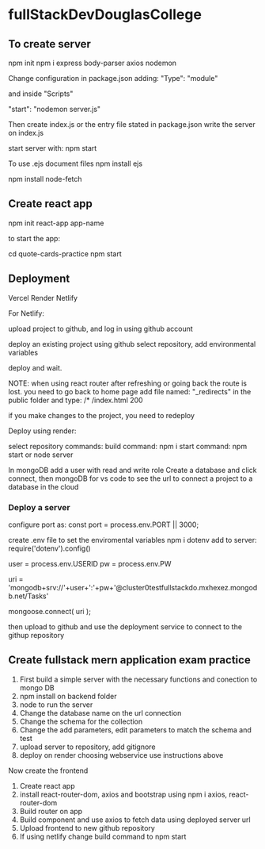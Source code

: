 # fullStackDevDouglasCollege

## To create server

npm init
npm i express body-parser axios nodemon

Change configuration in package.json adding: 
"Type": "module"

and inside "Scripts"

"start": "nodemon server.js"

Then create index.js or the entry file stated in package.json
write the server on index.js


start server with:
npm start

To use .ejs document files
npm install ejs

npm install node-fetch

## Create react app

npm init react-app app-name

to start the app:

  cd quote-cards-practice
  npm start


## Deployment

Vercel
Render
Netlify

For Netlify: 

upload project to github, and log in using github account

deploy an existing project using github
select repository, add environmental variables

deploy and wait. 

NOTE: when using react router after refreshing or going back the route is lost. you need to go back to home page
add file named: "_redirects" in the public folder and type:
/* /index.html 200

if you make changes to the project, you need to redeploy

Deploy using render: 

select repository 
commands: 
build command: npm i
start command: npm start or node server

In mongoDB add a user with read and write role
Create a database and click connect, then mongoDB for vs code to see the url to connect a project to a database in the cloud

### Deploy a server

configure port as: 
const port = process.env.PORT || 3000;

create .env file to set the enviromental variables
npm i dotenv
add to server: 
require('dotenv').config()

user = process.env.USERID
pw = process.env.PW

uri = 'mongodb+srv://'+user+':'+pw+'@cluster0testfullstackdo.mxhexez.mongodb.net/Tasks'

mongoose.connect(
  uri
);

then upload to github and use the deployment service to connect to the githup repository


## Create fullstack mern application exam practice

1. First build a simple server with the necessary functions and conection to mongo DB
2. npm install on backend folder
3. node <filename> to run the server
4. Change the database name on the url connection
5. Change the schema for the collection
6. Change the add parameters, edit parameters to match the schema and test
7. upload server to repository, add gitignore
8. deploy on render choosing webservice use instructions above

Now create the frontend

1. Create react app
2. install react-router-dom, axios and bootstrap using npm i axios, react-router-dom
3. Build router on app 
4. Build component and use axios to fetch data using deployed server url
5. Upload frontend to new github repository
6. If using netlify change build command to npm start

